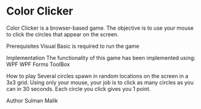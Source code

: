 # Color Clicker
Color Clicker is a browser-based game. The objective is to use your mouse to click the circles that appear on the screen.

Prerequisites
Visual Basic is required to run the game

Implementation
The functionality of this game has been implemented using:
WPF
WPF Forms
ToolBox

How to play
Several circles spawn in random locations on the screen in a 3x3 grid. Using only your mouse, your job is to click as many circles as you can in 30 seconds. Each circle you click gives you 1 point.

Author
Sulman Malik
